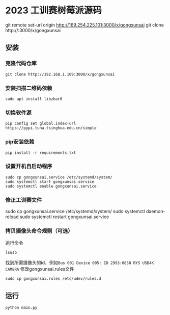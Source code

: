 # 2023 工训赛树莓派源码
git remote set-url origin http://169.254.225.101:3000/x/gongxunsai
git clone http://:3000/x/gongxunsai
## 安装
### 克隆代码仓库
```
git clone http://192.168.1.109:3000/x/gongxunsai
```
### 安装扫描二维码依赖
```
sudo apt install libzbar0
```
### 切换软件源
```
pip config set global.index-url https://pypi.tuna.tsinghua.edu.cn/simple
```
### pip安装依赖
```
pip install -r requirements.txt
```
### 设置开机自启动程序
```
sudo cp gongxunsai.service /etc/systemd/system/
sudo systemctl start gongxunsai.service
sudo systemctl enable gongxunsai.service
```
### 修正工训赛文件
sudo cp gongxunsai.service /etc/systemd/system/
sudo systemctl daemon-reload
sudo systemctl restart gongxunsai.service
### 拷贝摄像头命令规则（可选）
运行命令
```
lsusb
```
找到所需摄像头的id，例如``Bus 001 Device 005: ID 2993:0858 RYS USB4K CAMERA``
修改gongxunsai.rules文件
```
sudo cp gongxunsai.rules /etc/udev/rules.d
```
## 运行
```
python main.py
```
